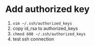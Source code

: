 # Add authorized key
1. `vim ~/.ssh/authorized_keys`
2. copy id_rsa to authorized_keys
3. `chmod 600 ~/.ssh/authorized_keys`
4. test ssh connection